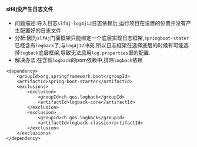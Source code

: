 #### slf4j没产生日志文件
- 问题描述:导入日志`slf4j-log4j12`日志依赖后,运行项目在设置的位置并没有产生配置好的日志文件
- 分析:因为`slf4j`门面框架只能绑定一个底层实现日志框架,`springboot-stater`已经含有`logback`了,与`log4j12`冲突,所以日志框架在选择底层的时候有可能选择`logback`底层框架,导致无法启用`log.properties`里的配置.
- 解决办法:在含有`logback`的pom依赖中,排除`logback`依赖
```
<dependency>
    <groupId>org.springframework.boot</groupId>
    <artifactId>spring-boot-starter</artifactId>
    <exclusions>
        <exclusion>
            <groupId>ch.qos.logback</groupId>
            <artifactId>logback-core</artifactId>
        </exclusion>
        <exclusion>
            <groupId>ch.qos.logback</groupId>
            <artifactId>logback-classic</artifactId>
        </exclusion>
    </exclusions>
</dependency>
```
